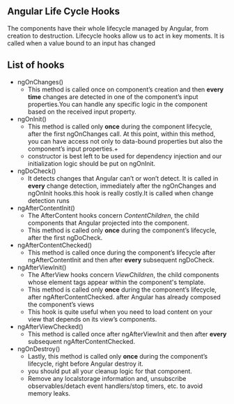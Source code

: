 ## Angular Life Cycle Hooks
The components have their whole lifecycle managed by Angular, from creation to destruction. Lifecycle hooks allow us to act in key moments. It is called when a value bound to an input has changed
## List of hooks
- ngOnChanges()  
  - This method is called once on component’s creation and then __every time__ changes are detected in one of the component’s input properties.You can handle any specific logic in the component based on the received input property.
- ngOnInit()  
  - This method is called only __once__ during the component lifecycle, after the first ngOnChanges call. At this point, within this method, you can have access not only to data-bound properties but also the component’s input properties.+
  - constructor is best left to be used for dependency injection and our initialization logic should be put on ngOnInit.
- ngDoCheck()
  -  It detects changes that Angular can’t or won’t detect. It is called in __every__ change detection, immediately after the ngOnChanges and ngOnInit hooks.this hook is really costly.It is called when change detection runs
- ngAfterContentInit()
  - The AfterContent hooks concern _ContentChildren_, the child components that Angular projected into the component.
  - This method is called only __once__ during the component’s lifecycle, after the first ngDoCheck.
- ngAfterContentChecked()
  - This method is called once during the component’s lifecycle after ngAfterContentInit and then after __every__ subsequent ngDoCheck.
- ngAfterViewInit()
  - The AfterView hooks concern _ViewChildren_, the child components whose element tags appear within the component's template.
  - This method is called only __once__ during the component’s lifecycle, after ngAfterContentChecked. after Angular has already composed the component’s views 
  - This hook is quite useful when you need to load content on your view that depends on its view’s components.
- ngAfterViewChecked()
  - This method is called once after ngAfterViewInit and then after __every__ subsequent ngAfterContentChecked. 
- ngOnDestroy()
  - Lastly, this method is called only __once__ during the component’s lifecycle, right before Angular destroy it. 
  - you should put all your cleanup logic for that component. 
  - Remove any localstorage information and, unsubscribe observables/detach event handlers/stop timers, etc. to avoid memory leaks.
